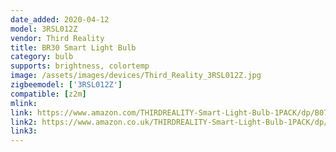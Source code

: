 ```yaml
---
date_added: 2020-04-12
model: 3RSL012Z
vendor: Third Reality 
title: BR30 Smart Light Bulb
category: bulb
supports: brightness, colortemp
image: /assets/images/devices/Third_Reality_3RSL012Z.jpg
zigbeemodel: ['3RSL012Z']
compatible: [z2m]
mlink: 
link: https://www.amazon.com/THIRDREALITY-Smart-Light-Bulb-1PACK/dp/B07JWFSDQJ
link2: https://www.amazon.co.uk/THIRDREALITY-Smart-Light-Bulb-1PACK/dp/B07JWFSDQJ
link3: 
---
```

